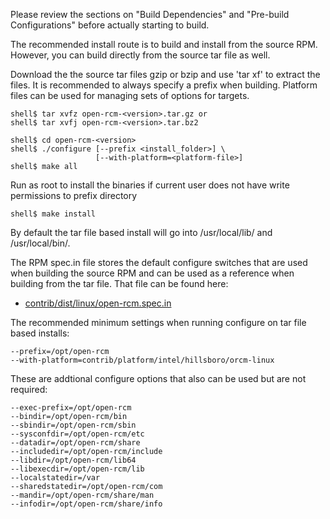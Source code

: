 Please review the sections on "Build Dependencies" and "Pre-build Configurations" before actually starting to build.

The recommended install route is to build and install from the source RPM.  However, you can build directly from the source tar file as well.  

Download the the source tar files gzip or bzip and use 'tar xf' to extract the files.  It is recommended to always specify a prefix when building.  Platform files can be used for managing sets of options for targets.
```
shell$ tar xvfz open-rcm-<version>.tar.gz or
shell$ tar xvfj open-rcm-<version>.tar.bz2
 
shell$ cd open-rcm-<version>
shell$ ./configure [--prefix <install_folder>] \
                   [--with-platform=<platform-file>]  
shell$ make all
```
Run as root to install the binaries if current user does not have write permissions to prefix directory
```
shell$ make install
```
By default the tar file based install will go into /usr/local/lib/ and /usr/local/bin/.  

The RPM spec.in file stores the default configure switches that are used when building the source RPM and can be used as a reference when building from the tar file.  That file can be found here:

* [contrib/dist/linux/open-rcm.spec.in](https://github.com/orcmteam/gemeter/blob/master/contrib/dist/linux/open-rcm.spec.in)

The recommended minimum settings when running configure on tar file based installs:

```
--prefix=/opt/open-rcm 
--with-platform=contrib/platform/intel/hillsboro/orcm-linux
```

These are addtional configure options that also can be used but are not required:

```
--exec-prefix=/opt/open-rcm 
--bindir=/opt/open-rcm/bin 
--sbindir=/opt/open-rcm/sbin 
--sysconfdir=/opt/open-rcm/etc 
--datadir=/opt/open-rcm/share 
--includedir=/opt/open-rcm/include 
--libdir=/opt/open-rcm/lib64 
--libexecdir=/opt/open-rcm/lib 
--localstatedir=/var 
--sharedstatedir=/opt/open-rcm/com 
--mandir=/opt/open-rcm/share/man 
--infodir=/opt/open-rcm/share/info 
```
